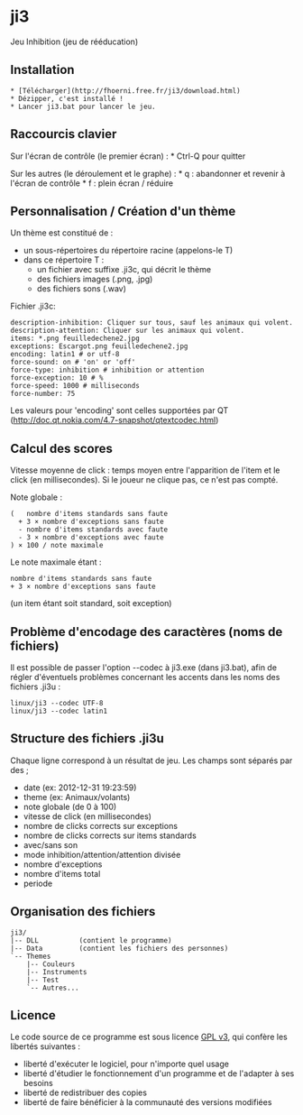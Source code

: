 ji3
===

Jeu Inhibition (jeu de rééducation)

Installation
------------

    * [Télécharger](http://fhoerni.free.fr/ji3/download.html)
    * Dézipper, c'est installé !
    * Lancer ji3.bat pour lancer le jeu.


Raccourcis clavier
-------------------
Sur l'écran de contrôle (le premier écran) :
    * Ctrl-Q pour quitter

Sur les autres (le déroulement et le graphe) :
    * q : abandonner et revenir à l'écran de contrôle
    * f : plein écran / réduire

Personnalisation / Création d'un thème
--------------------------------------

Un thème est constitué de :

* un sous-répertoires du répertoire racine (appelons-le T)
* dans ce répertoire T :
    * un fichier avec suffixe .ji3c, qui décrit le thème
    * des fichiers images (.png, .jpg)
    * des fichiers sons (.wav)


Fichier .ji3c:

    description-inhibition: Cliquer sur tous, sauf les animaux qui volent.
    description-attention: Cliquer sur les animaux qui volent.
    items: *.png feuilledechene2.jpg
    exceptions: Escargot.png feuilledechene2.jpg
    encoding: latin1 # or utf-8
    force-sound: on # 'on' or 'off'
    force-type: inhibition # inhibition or attention
    force-exception: 10 # %
    force-speed: 1000 # milliseconds
    force-number: 75


Les valeurs pour 'encoding' sont celles supportées par QT (http://doc.qt.nokia.com/4.7-snapshot/qtextcodec.html)


Calcul des scores
-----------------

Vitesse moyenne de click : temps moyen entre l'apparition de l'item et le click (en millisecondes). Si le joueur ne clique pas, ce n'est pas compté.

Note globale :

    (   nombre d'items standards sans faute
      + 3 × nombre d'exceptions sans faute 
      - nombre d'items standards avec faute
      - 3 × nombre d'exceptions avec faute
    ) × 100 / note maximale

Le note maximale étant :

    nombre d'items standards sans faute
    + 3 × nombre d'exceptions sans faute

(un item étant soit standard, soit exception)

Problème d'encodage des caractères (noms de fichiers)
-----------------------------------------------------

Il est possible de passer l'option --codec à ji3.exe (dans ji3.bat), afin de régler d'éventuels problèmes concernant les accents dans les noms des fichiers .ji3u :

    linux/ji3 --codec UTF-8
    linux/ji3 --codec latin1


Structure des fichiers .ji3u
----------------------------
Chaque ligne correspond à un résultat de jeu. Les champs sont séparés par des ;

* date (ex: 2012-12-31 19:23:59)
* theme (ex: Animaux/volants)
* note globale (de 0 à 100)
* vitesse de click (en millisecondes)
* nombre de clicks corrects sur exceptions
* nombre de clicks corrects sur items standards
* avec/sans son
* mode inhibition/attention/attention divisée
* nombre d'exceptions
* nombre d'items total
* periode

Organisation des fichiers
------------------------
    ji3/
    |-- DLL          (contient le programme)
    |-- Data         (contient les fichiers des personnes)
    `-- Themes
        |-- Couleurs
        |-- Instruments
        |-- Test
        `-- Autres...


Licence 
-------
Le code source de ce programme est sous licence [GPL v3](http://fhoerni.free.fr/ji3/LICENSE), qui confère les libertés suivantes :

* liberté d'exécuter le logiciel, pour n'importe quel usage
* liberté d'étudier le fonctionnement d'un programme et de l'adapter à ses besoins
* liberté de redistribuer des copies
* liberté de faire bénéficier à la communauté des versions modifiées






